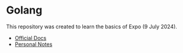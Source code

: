 # Golang
This repository was created to learn the basics of Expo (9 July 2024).
* [Official Docs](https://docs.expo.dev/tutorial/introduction/)
* [Personal Notes](https://docs.google.com/document/d/1TpqxQ3qyA7E7eEzs_dnEHNK7Cnl39jUl_phPGLe1LAE/edit?usp=sharing)
